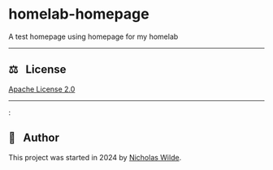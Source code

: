 # homelab-homepage
A test homepage using homepage for my homelab

---

## ​:balance_scale: ​&nbsp;​ License

​[​Apache License 2.0](./LICENSE)

---
:
## ​:pencil: ​&nbsp;​ Author

​This project was started in 2024 by [​Nicholas Wilde​](https://github.com/nicholaswilde/).
